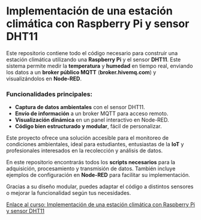 # Implementación de una estación climática con Raspberry Pi y sensor DHT11 

Este repositorio contiene todo el código necesario para construir una estación climática utilizando una **Raspberry Pi** y el sensor **DHT11**. Este sistema permite medir la **temperatura** y **humedad** en tiempo real, enviando los datos a un **broker público MQTT** (**broker.hivemq.com**) y visualizándolos en **Node-RED**.  

### Funcionalidades principales:  
- **Captura de datos ambientales** con el sensor DHT11. 
- **Envío de información** a un broker MQTT para acceso remoto. 
- **Visualización dinámica** en un panel interactivo en Node-RED. 
- **Código bien estructurado y modular**, fácil de personalizar. 

Este proyecto ofrece una solución accesible para el monitoreo de condiciones ambientales, ideal para estudiantes, entusiastas de la **IoT** y profesionales interesados en la recolección y análisis de datos.  

En este repositorio encontrarás todos los **scripts necesarios** para la adquisición, procesamiento y transmisión de datos. También incluye ejemplos de configuración en **Node-RED** para facilitar su implementación.  

Gracias a su diseño modular, puedes adaptar el código a distintos sensores o mejorar la funcionalidad según tus necesidades. 

[Enlace al curso: Implementación de una estación climática con Raspberry Pi y sensor DHT11](https://edu.codigoiot.com/mod/lesson/view.php?id=4600&pageid=4836)
